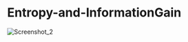 # Entropy-and-InformationGain
![Screenshot_2](https://user-images.githubusercontent.com/63010257/139727260-c6db4019-0a98-4f9b-9510-d941f41cee1c.png)
